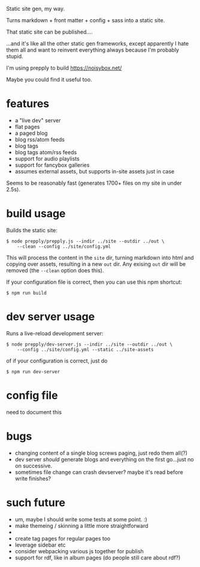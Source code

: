 Static site gen, my way.

Turns markdown + front matter + config + sass into a static site.

That static site can be published....

...and it's like all the other static gen frameworks, except apparently I hate them all
and want to reinvent everything always because I'm probably stupid.

I'm using prepply to build https://noisybox.net/

Maybe you could find it useful too.

# features

* a "live dev" server
* flat pages
* a paged blog
* blog rss/atom feeds
* blog tags
* blog tags atom/rss feeds
* support for audio playlists
* support for fancybox galleries
* assumes external assets, but supports in-site assets just in case

Seems to be reasonably fast (generates 1700+ files on my site in under 2.5s).

# build usage

Builds the static site:

```
$ node prepply/prepply.js --indir ../site --outdir ../out \
    --clean --config ../site/config.yml
```

This will process the content in the `site` dir, turning markdown into
html and copying over assets, resulting in a new `out` dir.  Any exising `out` dir
will be removed (the `--clean` option does this).

If your configuration file is correct, then you can use this npm shortcut:
```
$ npm run build
```

# dev server usage

Runs a live-reload development server:

```
$ node prepply/dev-server.js --indir ../site --outdir ../out \
    --config ../site/config.yml --static ../site-assets
```

of if your configuration is correct, just do
```
$ npm run dev-server
```

# config file

need to document this

# bugs

* changing content of a single blog screws paging, just redo them all(?)
* dev server _should_ generate blogs and everything on the first go...just no on successive.
* sometimes file change can crash devserver? maybe it's read before write finishes?

# such future

* um, maybe I should write some tests at some point. :)
* make themeing / skinning a little more straightforward
*
* create tag pages for regular pages too
* leverage sidebar etc
* consider webpacking various js together for publish
* support for rdf, like in album pages (do people still care about rdf?)
